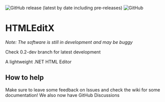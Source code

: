 ![GitHub release (latest by date including pre-releases)](https://img.shields.io/github/v/release/XTSoftware/HTMLEditX?include_prereleases) ![GitHub](https://img.shields.io/github/license/XTSoftware/HTMLEditX)
# HTMLEditX 

*Note: The software is still in development and may be buggy*

Check 0.2-dev branch for latest development

A lightweight .NET HTML Editor

## How to help
Make sure to leave some feedback on Issues and check the wiki for some documentation! We also now have GitHub Discussions

